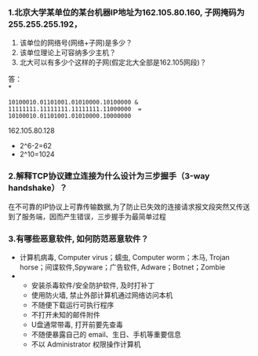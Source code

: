 ### 1.北京大学某单位的某台机器IP地址为162.105.80.160, 子网掩码为255.255.255.192，  
1) 该单位的网络号(网络+子网)是多少？   
2) 该单位理论上可容纳多少主机？  
3) 北大可以有多少个这样的子网(假定北大全部是162.105网段)？  

答：  
*
```
10100010.01101001.01010000.10100000 & 11111111.11111111.11111111.11000000  =  10100010.01101001.01010000.10000000
```
162.105.80.128
* 2^6-2=62
* 2^10=1024

### 2.解释TCP协议建立连接为什么设计为三步握手（3-way handshake）？
在不可靠的IP协议上可靠传输数据,为了防止已失效的连接请求报文段突然又传送到了服务端，因而产生错误，三步握手为最简单过程

### 3.有哪些恶意软件, 如何防范恶意软件？
* 计算机病毒, Computer virus；蠕虫, Computer worm；木马, Trojan horse；间谍软件,Spyware；广告软件, Adware；Botnet；Zombie
* * 安装杀毒软件/安全防护软件, 及时打补丁  
  * 使用防火墙, 禁止外部计算机通过网络访问本机  
  * 不随便下载运行可执行程序  
  * 不打开未知的邮件附件  
  * U盘通常带毒, 打开前要先查毒  
  * 不随便暴露自己的 email、生日、手机等重要信息  
  * 不以 Administrator 权限操作计算机  
